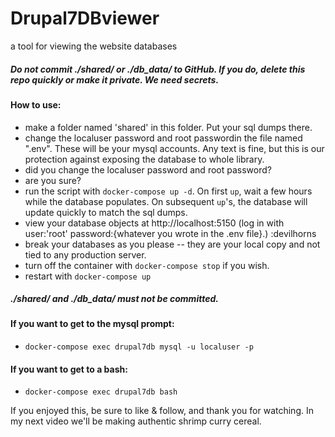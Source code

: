 # Drupal7DBviewer
a tool for viewing the website databases

##### Do not commit ./shared/ or ./db_data/ to GitHub.  If you do, delete this repo quickly or make it private.  We need secrets.

#### How to use:

 - make a folder named 'shared' in this folder.  Put your sql dumps there.
 - change the localuser password and root passwordin the file named ".env".  These will be your mysql accounts.  Any text is fine, but this is our protection against exposing the database to whole library.
 - did you change the localuser password and root password?
 - are you sure?
 - run the script with `docker-compose up -d`.  On first `up`, wait a few hours while the database populates.  On subsequent `up`'s, the database will update quickly to match the sql dumps.
 - view your database objects at http://localhost:5150  (log in with user:'root' password:{whatever you wrote in the .env file}.)  :devilhorns
 - break your databases as you please -- they are your local copy and not tied to any production server.
 - turn off the container with `docker-compose stop` if you wish.
 - restart with `docker-compose up`
 
##### ./shared/ and ./db_data/  must not be committed.

#### If you want to get to the mysql prompt:

 - `docker-compose exec drupal7db mysql -u localuser -p`
 
#### If you want to get to a bash:
 
 - `docker-compose exec drupal7db bash`

If you enjoyed this, be sure to like & follow, and thank you for watching.  In my next video we'll be making authentic shrimp curry cereal.
